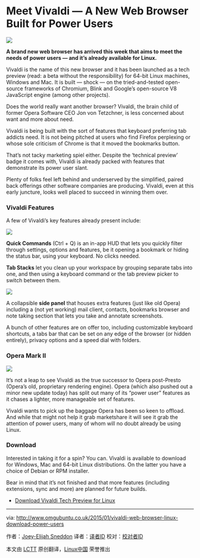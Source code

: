 Meet Vivaldi — A New Web Browser Built for Power Users
================================================================================
![](http://www.omgubuntu.co.uk/wp-content/uploads/2015/01/Screen-Shot-2015-01-27-at-17.36.jpg)

**A brand new web browser has arrived this week that aims to meet the needs of power users — and it’s already available for Linux.**

Vivaldi is the name of this new browser and it has been launched as a tech preview (read: a beta without the responsibility) for 64-bit Linux machines, Windows and Mac. It is built — shock — on the tried-and-tested open-source frameworks of Chromium, Blink and Google’s open-source V8 JavaScript engine (among other projects).

Does the world really want another browser? Vivaldi, the brain child of former Opera Software CEO Jon von Tetzchner, is less concerned about want and more about need.

Vivaldi is being built with the sort of features that keyboard preferring tab addicts need. It is not being pitched at users who find Firefox perplexing or whose sole criticism of Chrome is that it moved the bookmarks button.

That’s not tacky marketing spiel either. Despite the ‘technical preview’ badge it comes with, Vivaldi is already packed with features that demonstrate its power user slant.

Plenty of folks feel left behind and underserved by the simplified, paired back offerings other software companies are producing. Vivaldi, even at this early juncture, looks well placed to succeed in winning them over.

### Vivaldi Features ###

A few of Vivaldi’s key features already present include:

![](http://www.omgubuntu.co.uk/wp-content/uploads/2015/01/quick.jpg)

**Quick Commands** (Ctrl + Q) is an in-app HUD that lets you quickly filter through settings, options and features, be it opening a bookmark or hiding the status bar, using your keyboard. No clicks needed.

**Tab Stacks** let you clean up your workspace by grouping separate tabs into one, and then using a keyboard command or the tab preview picker to switch between them.

![](http://www.omgubuntu.co.uk/wp-content/uploads/2015/01/tab-stacks.jpg)

A collapsible **side panel** that houses extra features (just like old Opera) including a (not yet working) mail client, contacts, bookmarks browser and note taking section that lets you take and annotate screenshots.

A bunch of other features are on offer too, including customizable keyboard shortcuts, a tabs bar that can be set on any edge of the browser (or hidden entirely), privacy options and a speed dial with folders.

### Opera Mark II ###

![](http://www.omgubuntu.co.uk/wp-content/uploads/2015/01/vivaldi-settings-in-ubuntu-750x434.jpg)

It’s not a leap to see Vivaldi as the true successor to Opera post-Presto (Opera’s old, proprietary rendering engine). Opera (which also pushed out a minor new update today) has split out many of its “power user” features as it chases a lighter, more manageable set of features.

Vivaldi wants to pick up the baggage Opera has been so keen to offload. And while that might not help it grab marketshare it will see it grab the attention of power users, many of whom will no doubt already be using Linux.

### Download ###

Interested in taking it for a spin? You can. Vivaldi is available to download for Windows, Mac and 64-bit Linux distributions. On the latter you have a choice of Debian or RPM installer.

Bear in mind that it’s not finished and that more features (including extensions, sync and more) are planned for future builds.

- [Download Vivaldi Tech Preview for Linux][1]

--------------------------------------------------------------------------------

via: http://www.omgubuntu.co.uk/2015/01/vivaldi-web-browser-linux-download-power-users

作者：[Joey-Elijah Sneddon][a]
译者：[译者ID](https://github.com/译者ID)
校对：[校对者ID](https://github.com/校对者ID)

本文由 [LCTT](https://github.com/LCTT/TranslateProject) 原创翻译，[Linux中国](http://linux.cn/) 荣誉推出

[a]:https://plus.google.com/117485690627814051450/?rel=author
[1]:https://vivaldi.com/#Download